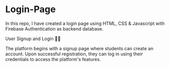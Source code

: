 # Login-Page
In this repo, I have created a login page using HTML, CSS &amp; Javascript with Firebase Authentication as backend database. 


User Signup and Login 👥👥

The platform begins with a signup page where students can create an account. Upon successful registration, they can log in using their credentials to access the platform's features.

